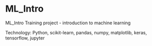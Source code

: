 # ML_Intro
ML_Intro
Training project - introduction to machine learning

Technology: Python, scikit-learn, pandas, numpy, matplotlib, keras, tensorflow, jupyter
